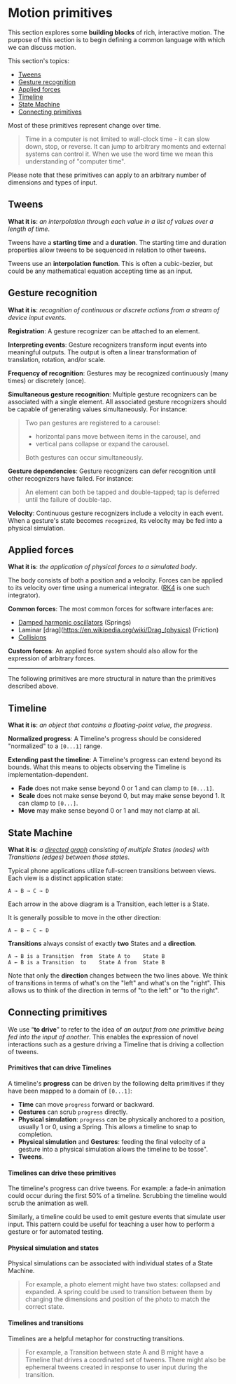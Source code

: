 # Motion primitives

This section explores some **building blocks** of rich, interactive motion. The purpose of this section is to begin defining a common language with which we can discuss motion.

This section's topics:

- [Tweens](#tweens)
- [Gesture recognition](#gesture-recognition)
- [Applied forces](#applied-forces)
- [Timeline](#timeline)
- [State Machine](#state-machine)
- [Connecting primitives](#connecting-primitives)

Most of these primitives represent change over time.

> Time in a computer is not limited to wall-clock time - it can slow down, stop, or reverse. It can jump to arbitrary moments and external systems can control it. When we use the word time we mean this understanding of "computer time".

Please note that these primitives can apply to an arbitrary number of dimensions and types of input.

## Tweens

**What it is**: *an interpolation through each value in a list of values over a length of time*.

Tweens have a **starting time** and a **duration**. The starting time and duration properties allow tweens to be sequenced in relation to other tweens.

Tweens use an **interpolation function**. This is often a cubic-bezier, but could be any mathematical equation accepting time as an input.

## Gesture recognition

**What it is**: *recognition of continuous or discrete actions from a stream of device input events*.

**Registration**: A gesture recognizer can be attached to an element.

**Interpreting events**: Gesture recognizers transform input events into meaningful outputs. The output is often a linear transformation of translation, rotation, and/or scale.

**Frequency of recognition**: Gestures may be recognized continuously (many times) or discretely (once).

**Simultaneous gesture recognition**: Multiple gesture recognizers can be associated with a single element. All associated gesture recognizers should be capable of generating values simultaneously. For instance:

> Two pan gestures are registered to a carousel:
> 
> - horizontal pans move between items in the carousel, and
> - vertical pans collapse or expand the carousel.
> 
> Both gestures can occur simultaneously.

**Gesture dependencies**: Gesture recognizers can defer recognition until other
recognizers have failed. For instance:

> An element can both be tapped and double-tapped; tap is deferred until the failure of double-tap.

**Velocity**: Continuous gesture recognizers include a velocity in each event. When a gesture's state becomes `recognized`, its velocity may be fed into a physical simulation.

## Applied forces

**What it is**: *the application of physical forces to a simulated body*.

The body consists of both a position and a velocity.  Forces can be applied to its velocity over time using a numerical integrator. ([RK4](https://en.wikipedia.org/wiki/Runge%E2%80%93Kutta_methods) is one such integrator).

**Common forces**: The most common forces for software interfaces are:

- [Damped harmonic oscillators](https://en.wikipedia.org/wiki/Harmonic_oscillator#Damped_harmonic_oscillator) (Springs)
- Laminar [drag](https://en.wikipedia.org/wiki/Drag_(physics) (Friction)
- [Collisions](https://en.wikipedia.org/wiki/Collision_detection)

**Custom forces**: An applied force system should also allow for the expression of arbitrary forces.

---

The following primitives are more structural in nature than the primitives described above.

## Timeline

**What it is**: *an object that contains a floating-point value, the progress*.

**Normalized progress**: A Timeline's progress should be considered "normalized" to a `[0...1]` range.

**Extending past the timeline**: A Timeline's progress can extend beyond its bounds. What this means to objects observing the Timeline is implementation-dependent.

- **Fade** does not make sense beyond 0 or 1 and can clamp to `[0...1]`.
- **Scale** does not make sense beyond 0, but may make sense beyond 1. It can clamp to `[0...]`.
- **Move** may make sense beyond 0 or 1 and may not clamp at all.

## State Machine

**What it is**: *a [directed graph](https://en.wikipedia.org/wiki/Directed_graph) consisting of multiple States (nodes) with Transitions (edges) between those states*.

Typical phone applications utilize full-screen transitions between views. Each view is a distinct application state:

    A → B → C → D

Each arrow in the above diagram is a Transition, each letter is a State.

It is generally possible to move in the other direction:

    A ← B ← C ← D

**Transitions** always consist of exactly **two** States and a **direction**.

    A → B is a Transition  from  State A to    State B
    A ← B is a Transition  to    State A from  State B

Note that only the **direction** changes between the two lines above. We think of transitions in terms of what's on the "left" and what's on the "right". This allows us to think of the direction in terms of "to the left" or "to the right".

## Connecting primitives

We use “**to drive**” to refer to the idea of *an output from one primitive being fed into the input of another*. This enables the expression of novel interactions such as a gesture driving a Timeline that is driving a collection of tweens.

#### Primitives that can drive Timelines

A timeline's **progress** can be driven by the following delta primitives if they have been mapped to a domain of `[0...1]`:

- **Time** can move `progress` forward or backward.
- **Gestures** can scrub `progress` directly.
- **Physical simulation**: `progress` can be physically anchored to a position, usually 1 or 0, using a Spring. This allows a timeline to snap to completion.
- **Physical simulation** and **Gestures**: feeding the final velocity of a gesture into a physical simulation allows the timeline to be tosse".
- **Tweens**.

#### Timelines can drive these primitives

The timeline's progress can drive tweens. For example: a fade-in animation could occur during the first 50% of a timeline. Scrubbing the timeline would scrub the animation as well.

Similarly, a timeline could be used to emit gesture events that simulate user input.  This pattern could be useful for teaching a user how to perform a gesture or for automated testing. 

#### Physical simulation and states

Physical simulations can be associated with individual states of a State Machine.

> For example, a photo element might have two states: collapsed and expanded. A spring could be used to transition between them by changing the dimensions and position of the photo to match the correct state.

#### Timelines and transitions

Timelines are a helpful metaphor for constructing transitions.

> For example, a Transition between state A and B might have a Timeline that drives a coordinated set of tweens. There might also be ephemeral tweens created in response to user input during the transition.

<!--

LGTM:
- appsforartists
- featherless
- larche
- markwei

-->
